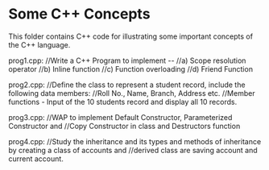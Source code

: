 Some C++ Concepts 
=======================

This folder contains C++ code for illustrating some important concepts of the C++ language.

prog1.cpp:
  //Write a C++ Program to implement -- 
  //a) Scope resolution operator
  //b) Inline function 
  //c) Function overloading
  //d) Friend Function

prog2.cpp:
  //Define the class to represent a student record, include the following data members:
  //Roll No., Name, Branch, Address etc.
  //Member functions - Input of the 10 students record and display all 10 records.

prog3.cpp:
  //WAP to implement Default Constructor, Parameterized Constructor and 
  //Copy Constructor in class and Destructors function

prog4.cpp:
  //Study the inheritance and its types and methods of inheritance by creating a class of accounts and
  //derived class are saving account and current account.
